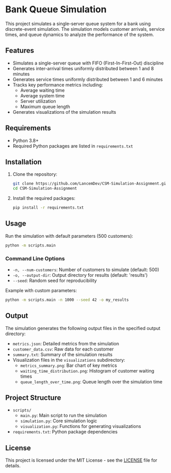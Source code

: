 # Bank Queue Simulation

This project simulates a single-server queue system for a bank using discrete-event simulation. The simulation models customer arrivals, service times, and queue dynamics to analyze the performance of the system.

## Features

- Simulates a single-server queue with FIFO (First-In-First-Out) discipline
- Generates inter-arrival times uniformly distributed between 1 and 8 minutes
- Generates service times uniformly distributed between 1 and 6 minutes
- Tracks key performance metrics including:
  - Average waiting time
  - Average system time
  - Server utilization
  - Maximum queue length
- Generates visualizations of the simulation results

## Requirements

- Python 3.8+
- Required Python packages are listed in `requirements.txt`

## Installation

1. Clone the repository:
   ```bash
   git clone https://github.com/LancemDev/CSM-Simulation-Assignment.git
   cd CSM-Simulation-Assignment
   ```

2. Install the required packages:
   ```bash
   pip install -r requirements.txt
   ```

## Usage

Run the simulation with default parameters (500 customers):
```bash
python -m scripts.main
```

### Command Line Options

- `-n, --num-customers`: Number of customers to simulate (default: 500)
- `-o, --output-dir`: Output directory for results (default: 'results')
- `--seed`: Random seed for reproducibility

Example with custom parameters:
```bash
python -m scripts.main -n 1000 --seed 42 -o my_results
```

## Output

The simulation generates the following output files in the specified output directory:

- `metrics.json`: Detailed metrics from the simulation
- `customer_data.csv`: Raw data for each customer
- `summary.txt`: Summary of the simulation results
- Visualization files in the `visualizations` subdirectory:
  - `metrics_summary.png`: Bar chart of key metrics
  - `waiting_time_distribution.png`: Histogram of customer waiting times
  - `queue_length_over_time.png`: Queue length over the simulation time

## Project Structure

- `scripts/`
  - `main.py`: Main script to run the simulation
  - `simulation.py`: Core simulation logic
  - `visualization.py`: Functions for generating visualizations
- `requirements.txt`: Python package dependencies

## License

This project is licensed under the MIT License - see the [LICENSE](LICENSE) file for details.
